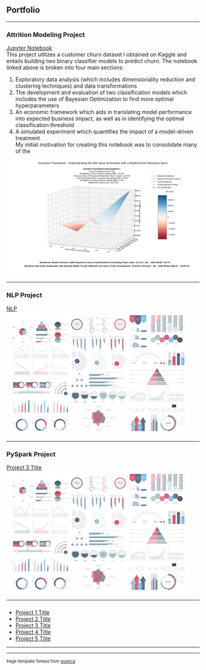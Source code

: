 ## Portfolio

---

### Attrition Modeling Project
[Jupyter Notebook](https://colab.research.google.com/drive/1WpCJY0jThIiQxfWPF62ycwbyh8s5P2vU?usp=sharing) <br>
This project utilizes a customer churn dataset I obtained on Kaggle and entails building two binary classifier models to predict churn. The notebook linked above is broken into four main sections: <br>
1.  Exploratory data analysis (which includes dimensionality reduction and clustering techniques) and data transformations  <br>
2.  The development and evaluation of two classification models which includes the use of Bayesian Optimization to find more optimal hyperparameters <br>
3.  An economic framework which aids in translating model performance into expected business impact, as well as in identifying the optimal classification threshold <br>
4.  A simulated experiment which quantifies the impact of a model-driven treatment <br>
My initial motivation for creating this notebook was to consolidate many of the 
<img src="images/Economic_Framework2.png?raw=true"/>

---
### NLP Project
[NLP](/NLP/W266_Final_Project_Papale.ipynb) <br>
<img src="images/dummy_thumbnail.jpg?raw=true"/> 

---
### PySpark Project
[Project 3 Title](http://example.com/) <br>
<img src="images/dummy_thumbnail.jpg?raw=true"/>

---

###

- [Project 1 Title](http://example.com/)
- [Project 2 Title](http://example.com/)
- [Project 3 Title](http://example.com/)
- [Project 4 Title](http://example.com/)
- [Project 5 Title](http://example.com/)

---




---
<p style="font-size:11px">Page template forked from <a href="https://github.com/evanca/quick-portfolio">evanca</a></p>
<!-- Remove above link if you don't want to attibute -->
